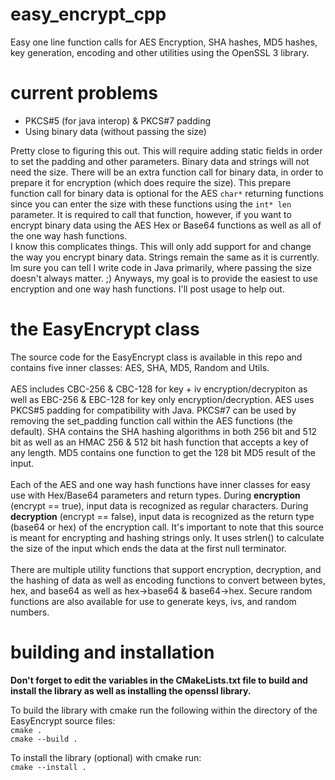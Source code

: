 # easy_encrypt_cpp

Easy one line function calls for AES Encryption, SHA hashes, MD5 hashes, key generation, encoding and other utilities using the OpenSSL 3 library.

# current problems

  - PKCS#5 (for java interop) & PKCS#7 padding
  - Using binary data (without passing the size) 

Pretty close to figuring this out. This will require adding static fields in order to set the padding and other parameters. Binary data and strings will not need the size. There will be an extra function call for binary data, in order to prepare it for encryption (which does require the size). This prepare function call for binary data is optional for the AES `char*` returning functions since you can enter the size with these functions using the `int* len` parameter. It is required to call that function, however, if you want to encrypt binary data using the AES Hex or Base64 functions as well as all of the one way hash functions.<br>
I know this complicates things. This will only add support for and change the way you encrypt binary data. Strings remain the same as it is currently. Im sure you can tell I write code in Java primarily, where passing the size doesn't always matter. ;) Anyways, my goal is to provide the easiest to use encryption and one way hash functions. I'll post usage to help out.

# the EasyEncrypt class

The source code for the EasyEncrypt class is available in this repo and contains five inner classes: AES, SHA, MD5, Random and Utils.<br><br>
AES includes CBC-256 & CBC-128 for key + iv encryption/decrypiton as well as EBC-256 & EBC-128 for key only encryption/decryption. AES uses PKCS#5 padding for compatibility with Java. PKCS#7 can be used by removing the set_padding function call within the AES functions (the default). SHA contains the SHA hashing algorithms in both 256 bit and 512 bit as well as an HMAC 256 & 512 bit hash function that accepts a key of any length. MD5 contains one function to get the 128 bit MD5 result of the input. <br><br>Each of the AES and one way hash functions have inner classes for easy use with Hex/Base64 parameters and return types. During <b>encryption</b> (encrypt == true), input data is recognized as regular characters. During <b>decryption</b> (encrypt == false), input data is recognized as the return type (base64 or hex) of the encryption call. It's important to note that this source is meant for encrypting and hashing strings only. It uses strlen() to calculate the size of the input which ends the data at the first null terminator.<br><br>There are multiple utility functions that support encryption, decryption, and the hashing of data as well as encoding functions to convert between bytes, hex, and base64 as well as hex->base64 & base64->hex. Secure random functions are also available for use to generate keys, ivs, and random numbers.
<br>

# building and installation

<b>Don't forget to edit the variables in the CMakeLists.txt file to build and install the library as well as installing the openssl library.</b><br>

To build the library with cmake run the following within the directory of the EasyEncrypt source files:<br>
`cmake .`<br>
`cmake --build .`<br>

To install the library (optional) with cmake run:<br>
`cmake --install .`
